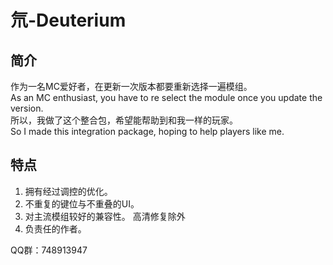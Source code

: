# 氘-Deuterium
## 简介
作为一名MC爱好者，在更新一次版本都要重新选择一遍模组。  
As an MC enthusiast, you have to re select the module once you update the version.     
所以，我做了这个整合包，希望能帮助到和我一样的玩家。    
So I made this integration package, hoping to help players like me.

## 特点
1. 拥有经过调控的优化。
2. 不重复的键位与不重叠的UI。
3. 对主流模组较好的兼容性。 高清修复除外
4. 负责任的作者。

QQ群：748913947
